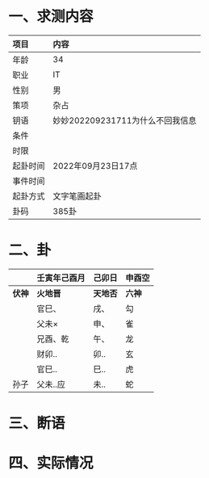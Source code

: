 # 一、求测内容
|项目|内容|
|:-|:-|
|年龄|34|
|职业|IT|
|性别|男|
|策项|杂占|
|钥语|妙妙202209231711为什么不回我信息|
|条件||
|时限||
|起卦时间|2022年09月23日17点|
|事件时间||
|起卦方式|文字笔画起卦|
|卦码|385卦|

# 二、卦
||壬寅年己酉月|己卯日|申酉空|
|:-|:-|:-|:-|
|**伏神**|**火地晋**|**天地否**|**六神**|
||官巳、|戌、|勾|
||父未×|申、|雀|
||兄酉、乾|午、|龙|
||财卯..|卯..|玄|
||官巳..|巳..|虎|
|孙子|父未..应|未..|蛇|


# 三、断语

# 四、实际情况